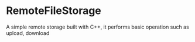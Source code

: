 # RemoteFileStorage
A simple remote storage built with C++, it performs basic operation such  as upload, download 
